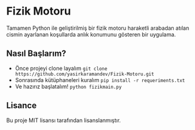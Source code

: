 # Fizik Motoru

Tamamen Python ile geliştirilmiş bir fizik motoru haraketli arabadan atılan cismin ayarlanan koşullarda anlık konumunu gösteren bir uygulama.

## Nasıl Başlarım?

- Önce projeyi clone layalım `git clone https://github.com/yasirkaramandev/Fizik-Motoru.git`
- Sonrasında kütüphaneleri kuralım `pip install -r requeriments.txt`
- Ve hazırız başlatalım! `python fizikmain.py`

## Lisance
Bu proje MIT lisansı tarafından lisanslanmıştır.
